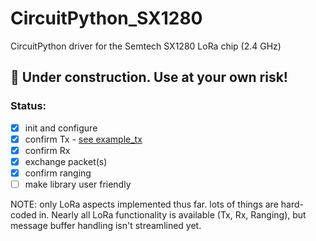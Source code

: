 # CircuitPython_SX1280
CircuitPython driver for the Semtech SX1280 LoRa chip (2.4 GHz)

## 🚧 Under construction. Use at your own risk!

### Status:
- [x] init and configure
- [x] confirm Tx - [see example_tx](example_tx.py)
- [x] confirm Rx
- [x] exchange packet(s)
- [x] confirm ranging
- [ ] make library user friendly

NOTE: only LoRa aspects implemented thus far. lots of things are hard-coded in. Nearly all LoRa functionality is available (Tx, Rx, Ranging), but message buffer handling isn't streamlined yet.
